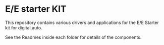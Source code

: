 # E/E starter KIT
This repository contains various drivers and applications for the E/E Starter kit for digital.auto. 

See the Readmes inside each folder for details of the components.

